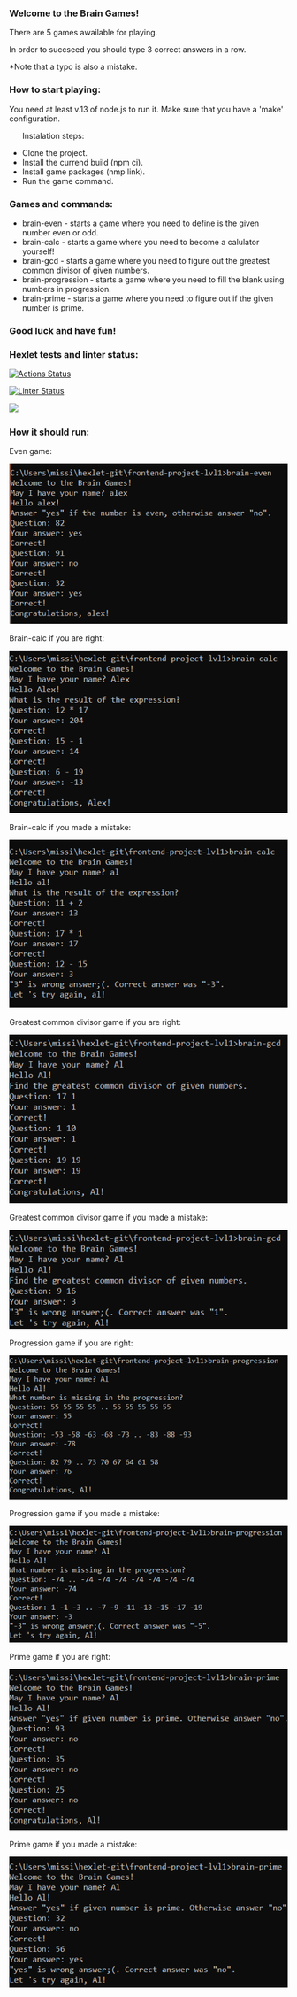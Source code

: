 ### Welcome to the Brain Games!
<p>There are 5 games awailable for playing. </p>
<p>In order to succseed you should type 3 correct answers in a row. </p>
<p>*Note that a typo is also a mistake. </p>

### How to start playing:
<p>You need at least v.13 of node.js to run it. Make sure that you have a 'make' configuration. </p>
<ul> <p>Instalation steps: </p> 
<li>Clone the project. </li>
<li>Install the currend build (npm ci). </li>
<li>Install game packages (nmp link). </li>
<li>Run the game command. </li> </ul>

### Games and commands:
<ul><li>brain-even - starts a game where you need to define is the given number even or odd. </li>
<li>brain-calc - starts a game where you need to become a calulator yourself! </li>
<li>brain-gcd - starts a game where you need to figure out the greatest common divisor of given numbers. </li>
<li>brain-progression - starts a game where you need to fill the blank using numbers in progression. </li> 
<li>brain-prime - starts a game where you need to figure out if the given number is prime. </li></ul>

### Good luck and have fun!

### Hexlet tests and linter status:
[![Actions Status](https://github.com/Paranoidream/frontend-project-lvl1/workflows/hexlet-check/badge.svg)](https://github.com/Paranoidream/frontend-project-lvl1/actions)

[![Linter Status](https://github.com/Paranoidream/frontend-project-lvl1/actions/workflows/linter.yml/badge.svg)](https://github.com/Paranoidream/frontend-project-lvl1/actions)

<a href="https://codeclimate.com/github/Paranoidream/frontend-project-lvl1/maintainability"><img src="https://api.codeclimate.com/v1/badges/81b694fa9af90a65058f/maintainability" /></a>

### How it should run:

<p>Even game: </p><img  src="./screenshots/evenOrOdd.png">

<p>Brain-calc if you are right: </p><img src="./screenshots/calcPassed.png">

<p>Brain-calc if you made a mistake: </p><img src="./screenshots/calcFailed.png">

<p>Greatest common divisor game if you are right: </p><img src="./screenshots/gcdPassed.png">

<p>Greatest common divisor game if you made a mistake: </p><img src="./screenshots/gcdFailed.png">

<p>Progression game if you are right: </p><img src="./screenshots/progressionPassed.png">

<p>Progression game if you made a mistake: </p><img src="./screenshots/progressionFailed.png">

<p>Prime game if you are right: </p><img src="./screenshots/primePassed.png">

<p>Prime game if you made a mistake: </p><img src="./screenshots/primeFailed.png">
